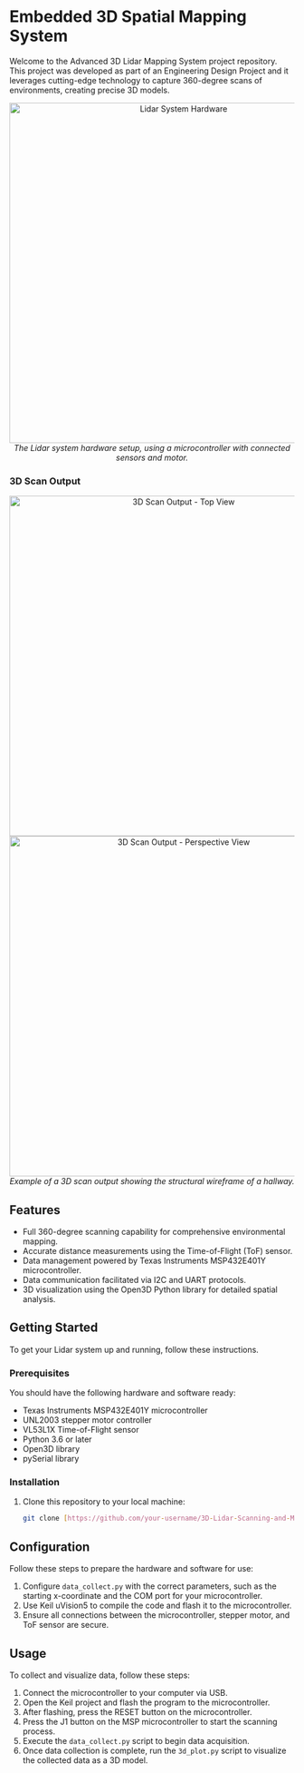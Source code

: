 # Embedded 3D Spatial Mapping System

Welcome to the Advanced 3D Lidar Mapping System project repository. This project was developed as part of an Engineering Design Project and it leverages cutting-edge technology to capture 360-degree scans of environments, creating precise 3D models.

<p align="center">
  <img src="https://github.com/phanannie/3D-Lidar-Scanning-System/assets/108703625/20613482-fe35-47db-bdb9-a843c0991233" alt="Lidar System Hardware" width="600"/>
  <br>
  <em>The Lidar system hardware setup, using a microcontroller with connected sensors and motor.</em>
</p>

### 3D Scan Output

<p align="center">
  <img src="https://github.com/phanannie/3D-Lidar-Scanning-System/assets/108703625/f6d73ac6-8d19-4564-b35b-d69642bebe57" alt="3D Scan Output - Top View" width="600"/>
  <br>
  <img src="https://github.com/phanannie/3D-Lidar-Scanning-System/assets/108703625/56839a69-1a6f-495f-8747-a7f735c19777" alt="3D Scan Output - Perspective View" width="600"/>
  <br>
  <em>Example of a 3D scan output showing the structural wireframe of a hallway.</em>
</p>

## Features

- Full 360-degree scanning capability for comprehensive environmental mapping.
- Accurate distance measurements using the Time-of-Flight (ToF) sensor.
- Data management powered by Texas Instruments MSP432E401Y microcontroller.
- Data communication facilitated via I2C and UART protocols.
- 3D visualization using the Open3D Python library for detailed spatial analysis.

## Getting Started

To get your Lidar system up and running, follow these instructions.

### Prerequisites

You should have the following hardware and software ready:

- Texas Instruments MSP432E401Y microcontroller
- UNL2003 stepper motor controller
- VL53L1X Time-of-Flight sensor
- Python 3.6 or later
- Open3D library
- pySerial library

### Installation

1. Clone this repository to your local machine:

   ```bash
   git clone [https://github.com/your-username/3D-Lidar-Scanning-and-Mapping-System.git](https://github.com/phanannie/3D-Lidar-Scanning-System.git)

## Configuration

Follow these steps to prepare the hardware and software for use:

1. Configure `data_collect.py` with the correct parameters, such as the starting x-coordinate and the COM port for your microcontroller.
2. Use Keil uVision5 to compile the code and flash it to the microcontroller.
3. Ensure all connections between the microcontroller, stepper motor, and ToF sensor are secure.

## Usage

To collect and visualize data, follow these steps:

1. Connect the microcontroller to your computer via USB.
2. Open the Keil project and flash the program to the microcontroller.
3. After flashing, press the RESET button on the microcontroller.
4. Press the J1 button on the MSP microcontroller to start the scanning process.
5. Execute the `data_collect.py` script to begin data acquisition.
6. Once data collection is complete, run the `3d_plot.py` script to visualize the collected data as a 3D model.
